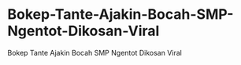# Bokep-Tante-Ajakin-Bocah-SMP-Ngentot-Dikosan-Viral
Bokep Tante Ajakin Bocah SMP Ngentot Dikosan Viral

